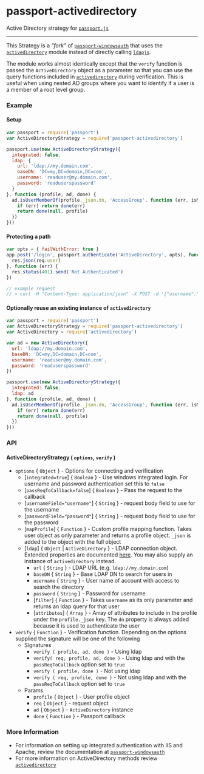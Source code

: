 # passport-activedirectory

Active Directory strategy for [`passport.js`](https://github.com/jaredhanson/passport)

---

This Strategy is a *"fork"* of [`passport-windowsauth`](https://github.com/auth0/passport-windowsauth) that uses the [`activedirectory`](https://github.com/gheeres/node-activedirectory) module instead of directly calling [`ldapjs`](https://github.com/mcavage/node-ldapjs).

The module works almost identically except that the `verify` function is passed the `ActiveDirectory` object as a parameter so that you can use the query functions included in [`activedirectory`](https://github.com/gheeres/node-activedirectory) during verification. This is useful when using nested AD groups where you want to identify if a user is a member of a root level group.

### Example

#### Setup
```js
var passport = require('passport')
var ActiveDirectoryStrategy = require('passport-activedirectory')

passport.use(new ActiveDirectoryStrategy({
  integrated: false,
  ldap: {
    url: 'ldap://my.domain.com',
    baseDN: 'DC=my,DC=domain,DC=com',
    username: 'readuser@my.domain.com',
    password: 'readuserspassword'
  }
}, function (profile, ad, done) {
  ad.isUserMemberOf(profile._json.dn, 'AccessGroup', function (err, isMember) {
    if (err) return done(err)
    return done(null, profile)
  })
}))
```
#### Protecting a path

```js
var opts = { failWithError: true }
app.post('/login', passport.authenticate('ActiveDirectory', opts), function(req, res) {
  res.json(req.user)
}, function (err) {
  res.status(401).send('Not Authenticated')
})

// example request
// > curl -H "Content-Type: application/json" -X POST -d '{"username":"xyz","password":"xyz"}' http://localhost/login
```

#### Optionally reuse an existing instance of `activedirectory`

```js
var passport = require('passport')
var ActiveDirectoryStrategy = require('passport-activedirectory')
var ActiveDirectory = require('activedirectory')

var ad = new ActiveDirectory({
  url: 'ldap://my.domain.com',
  baseDN: 'DC=my,DC=domain,DC=com',
  username: 'readuser@my.domain.com',
  password: 'readuserspassword'
})

passport.use(new ActiveDirectoryStrategy({
  integrated: false,
  ldap: ad
}, function (profile, ad, done) {
  ad.isUserMemberOf(profile._json.dn, 'AccessGroup', function (err, isMember) {
    if (err) return done(err)
    return done(null, profile)
  })
}))
```

### API

#### ActiveDirectoryStrategy ( `options`, `verify` )

* `options` { `Object` } - Options for connecting and verification
  * [`integrated=true`] { `Boolean` } - Use windows integrated login. For username and password authentication set this to `false`
  * [`passReqToCallback=false`] { `Boolean` } - Pass the request to the callback
  * [`usernameField="username"`] { `String` } - request body field to use for the username
  * [`passwordField="password"`] { `String` } - request body field to use for the password
  * [`mapProfile`] { `Function` } - Custom profile mapping function. Takes user object as only parameter and returns a profile object. `_json` is added to the object with the full object
  * [`ldap`] { `Object` | `ActiveDirectory` } - LDAP connection object. Extended properties are documented [here](https://github.com/gheeres/node-activedirectory#optional-parameters--extended-functionality). You may also supply an instance of `activedirectory` instead.
    * `url` { `String` } - LDAP URL (e.g. `ldap://my.domain.com`)
    * `baseDN` { `String` } - Base LDAP DN to search for users in
    * `username` { `String` } - User name of account with access to search the directory
    * `password` { `String` } - Password for username
    * [`filter`] { `Function` } - Takes `username` as its only parameter and returns an ldap query for that user
    * [`attributes`] { `Array` } - Array of attributes to include in the profile under the `profile._json` key. The `dn` property is always added because it is used to authenticate the user
* `verify` { `Function` } - Verification function. Depending on the options supplied the signature will be one of the following
  * Signatures
    * `verify ( profile, ad, done )` - Using ldap
    * `verify( req, profile, ad, done )` - Using ldap and with the `passReqToCallback` option set to `true`
    * `verify ( profile, done )` - Not using ldap
    * `verify ( req, profile, done )` - Not using ldap and with the `passReqToCallback` option set to `true`
  * Params
    * `profile` { `Object` } - User profile object
    * `req` { `Object` } - request object
    * `ad` { `Object` } - `ActiveDirectory` instance
    * `done` { `Function` } - Passport callback


### More Information

* For information on setting up integrated authentication with IIS and Apache, review the documentation at [`passport-windowsauth`](https://github.com/auth0/passport-windowsauth#integrated-authentication-iis)
* For more information on ActiveDirectory methods review [`activedirectory`](https://github.com/gheeres/node-activedirectory)
